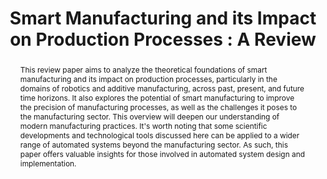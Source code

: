 ---
title: "Smart Manufacturing and its Impact on Production Processes : A Review"

# Authors
# If you created a profile for a user (e.g. the default `admin` user), write the username (folder name) here 
# and it will be replaced with their full name and linked to their profile.
authors:
- Adeleke Olorunnisola Oyeyemi
- Awotundun Oluwagbenga Joshua 
- Olukanri Riliwan Babatunde 

# Author notes (optional)
author_notes:
- "First Author"
- "First Author"
- "Second Author"

# Schedule page publish date (NOT publication's date).
# publishDate: "2017-01-01T00:00:00Z"

# Publication type.
# Legend: 0 = Uncategorized; 1 = Conference paper; 2 = Journal article;
# 3 = Preprint / Working Paper; 4 = Report; 5 = Book; 6 = Book section;
# 7 = Thesis; 8 = Patent
publication_types: ["2"]

# Publication name and optional abbreviated publication name.
publication: In *International Journal of Scientific Research in Science, Engineering and Technology*, IJSRSET 
publication_short: In *IJSRSET*

abstract: This review paper aims to analyze the theoretical foundations of smart manufacturing and its impact on production processes, particularly in the domains of robotics and additive manufacturing, across past, present, and future time horizons. It also explores the potential of smart manufacturing to improve the precision of manufacturing processes, as well as the challenges it poses to the manufacturing sector. This overview will deepen our understanding of modern manufacturing practices. It's worth noting that some scientific developments and technological tools discussed here can be applied to a wider range of automated systems beyond the manufacturing sector. As such, this paper offers valuable insights for those involved in automated system design and implementation. 

# Summary. An optional shortened abstract.
summary: ""

tags: []

# Display this page in the Featured widget?
featured: false


links:
    - icon: "file-alt"
      icon_pack: "fas"  # Font Awesome solid icons
      name: "Report"
      url: "https://ijsrset.com/paper/9384.pdf"
    - icon: "link"
      icon_pack: "fas"
      name: "DOI"
      url: "https://doi.org//10.32628/IJSRSET231052"

# Custom links (uncomment lines below)


# Featured image
# To use, add an image named `featured.jpg/png` to your page's folder. 
image:
  caption: ""
  focal_point: ""
  preview_only: false

# Associated Projects (optional).
#   Associate this publication with one or more of your projects.
#   Simply enter your project's folder or file name without extension.
#   E.g. `internal-project` references `content/project/internal-project/index.md`.
#   Otherwise, set `projects: []`.
projects: []


# Slides (optional).
#   Associate this publication with Markdown slides.
#   Simply enter your slide deck's filename without extension.
#   E.g. `slides: "example"` references `content/slides/example/index.md`.
#   Otherwise, set `slides: ""`.
slides: ""
---